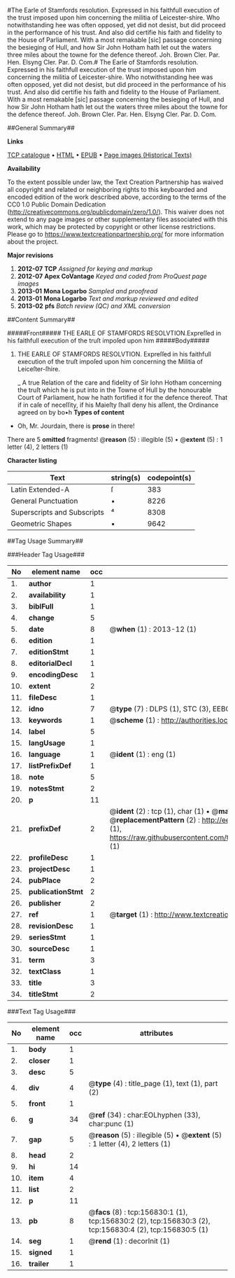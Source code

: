 #The Earle of Stamfords resolution. Expressed in his faithfull execution of the trust imposed upon him concerning the militia of Leicester-shire. Who notwithstanding hee was often opposed, yet did not desist, but did proceed in the performance of his trust. And also did certifie his faith and fidelity to the House of Parliament. With a most remakable [sic] passage concerning the besieging of Hull, and how Sir John Hotham hath let out the waters three miles about the towne for the defence thereof. Joh. Brown Cler. Par. Hen. Elsyng Cler. Par. D. Com.#
The Earle of Stamfords resolution. Expressed in his faithfull execution of the trust imposed upon him concerning the militia of Leicester-shire. Who notwithstanding hee was often opposed, yet did not desist, but did proceed in the performance of his trust. And also did certifie his faith and fidelity to the House of Parliament. With a most remakable [sic] passage concerning the besieging of Hull, and how Sir John Hotham hath let out the waters three miles about the towne for the defence thereof. Joh. Brown Cler. Par. Hen. Elsyng Cler. Par. D. Com.

##General Summary##

**Links**

[TCP catalogue](http://www.ota.ox.ac.uk/tcp/)  • 
[HTML](http://tei.it.ox.ac.uk/tcp/Texts-HTML/free/A93/A93775.html)  • 
[EPUB](http://tei.it.ox.ac.uk/tcp/Texts-EPUB/free/A93/A93775.epub) • 
[Page images (Historical Texts)](https://historicaltexts.jisc.ac.uk/eebo-99871289e)

**Availability**

To the extent possible under law, the Text Creation Partnership has waived all copyright and related or neighboring rights to this keyboarded and encoded edition of the work described above, according to the terms of the CC0 1.0 Public Domain Dedication (http://creativecommons.org/publicdomain/zero/1.0/). This waiver does not extend to any page images or other supplementary files associated with this work, which may be protected by copyright or other license restrictions. Please go to https://www.textcreationpartnership.org/ for more information about the project.

**Major revisions**

1. __2012-07__ __TCP__ *Assigned for keying and markup*
1. __2012-07__ __Apex CoVantage__ *Keyed and coded from ProQuest page images*
1. __2013-01__ __Mona Logarbo__ *Sampled and proofread*
1. __2013-01__ __Mona Logarbo__ *Text and markup reviewed and edited*
1. __2013-02__ __pfs__ *Batch review (QC) and XML conversion*

##Content Summary##

#####Front#####
THE EARLE OF STAMFORDS RESOLVTION.Expreſſed in his faithfull execution of the truſt impoſed upon him
#####Body#####

1. THE EARLE OF STAMFORDS RESOLVTION. Expreſſed in his faithfull execution of the truſt impoſed upon him concerning the Militia of Leiceſter-ſhire.

    _ A true Relation of the care and fidelity of Sir Iohn Hotham concerning the truſt which he is put into in the Towne of Hull by the honourable Court of Parliament, how he hath fortified it for the defence thereof.
That if in caſe of neceſſity, if his Maieſty ſhall deny his aſſent, the Ordinance agreed on by bo•h 
**Types of content**

  * Oh, Mr. Jourdain, there is **prose** in there!

There are 5 **omitted** fragments! 
 @__reason__ (5) : illegible (5)  •  @__extent__ (5) : 1 letter (4), 2 letters (1)

**Character listing**


|Text|string(s)|codepoint(s)|
|---|---|---|
|Latin Extended-A|ſ|383|
|General Punctuation|•|8226|
|Superscripts             and Subscripts|⁴|8308|
|Geometric Shapes|▪|9642|

##Tag Usage Summary##

###Header Tag Usage###

|No|element name|occ|attributes|
|---|---|---|---|
|1.|__author__|1||
|2.|__availability__|1||
|3.|__biblFull__|1||
|4.|__change__|5||
|5.|__date__|8| @__when__ (1) : 2013-12 (1)|
|6.|__edition__|1||
|7.|__editionStmt__|1||
|8.|__editorialDecl__|1||
|9.|__encodingDesc__|1||
|10.|__extent__|2||
|11.|__fileDesc__|1||
|12.|__idno__|7| @__type__ (7) : DLPS (1), STC (3), EEBO-CITATION (1), PROQUEST (1), VID (1)|
|13.|__keywords__|1| @__scheme__ (1) : http://authorities.loc.gov/ (1)|
|14.|__label__|5||
|15.|__langUsage__|1||
|16.|__language__|1| @__ident__ (1) : eng (1)|
|17.|__listPrefixDef__|1||
|18.|__note__|5||
|19.|__notesStmt__|2||
|20.|__p__|11||
|21.|__prefixDef__|2| @__ident__ (2) : tcp (1), char (1)  •  @__matchPattern__ (2) : ([0-9\-]+):([0-9IVX]+) (1), (.+) (1)  •  @__replacementPattern__ (2) : http://eebo.chadwyck.com/downloadtiff?vid=$1&page=$2 (1), https://raw.githubusercontent.com/textcreationpartnership/Texts/master/tcpchars.xml#$1 (1)|
|22.|__profileDesc__|1||
|23.|__projectDesc__|1||
|24.|__pubPlace__|2||
|25.|__publicationStmt__|2||
|26.|__publisher__|2||
|27.|__ref__|1| @__target__ (1) : http://www.textcreationpartnership.org/docs/. (1)|
|28.|__revisionDesc__|1||
|29.|__seriesStmt__|1||
|30.|__sourceDesc__|1||
|31.|__term__|3||
|32.|__textClass__|1||
|33.|__title__|3||
|34.|__titleStmt__|2||


###Text Tag Usage###

|No|element name|occ|attributes|
|---|---|---|---|
|1.|__body__|1||
|2.|__closer__|1||
|3.|__desc__|5||
|4.|__div__|4| @__type__ (4) : title_page (1), text (1), part (2)|
|5.|__front__|1||
|6.|__g__|34| @__ref__ (34) : char:EOLhyphen (33), char:punc (1)|
|7.|__gap__|5| @__reason__ (5) : illegible (5)  •  @__extent__ (5) : 1 letter (4), 2 letters (1)|
|8.|__head__|2||
|9.|__hi__|14||
|10.|__item__|4||
|11.|__list__|2||
|12.|__p__|11||
|13.|__pb__|8| @__facs__ (8) : tcp:156830:1 (1), tcp:156830:2 (2), tcp:156830:3 (2), tcp:156830:4 (2), tcp:156830:5 (1)|
|14.|__seg__|1| @__rend__ (1) : decorInit (1)|
|15.|__signed__|1||
|16.|__trailer__|1||
